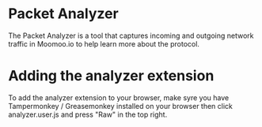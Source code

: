 # Packet Analyzer
The Packet Analyzer is a tool that captures incoming and outgoing network traffic in Moomoo.io to help learn more about the protocol.
# Adding the analyzer extension
To add the analyzer extension to your browser, make syre you have Tampermonkey / Greasemonkey installed on your browser then click analyzer.user.js and press "Raw" in the top right.